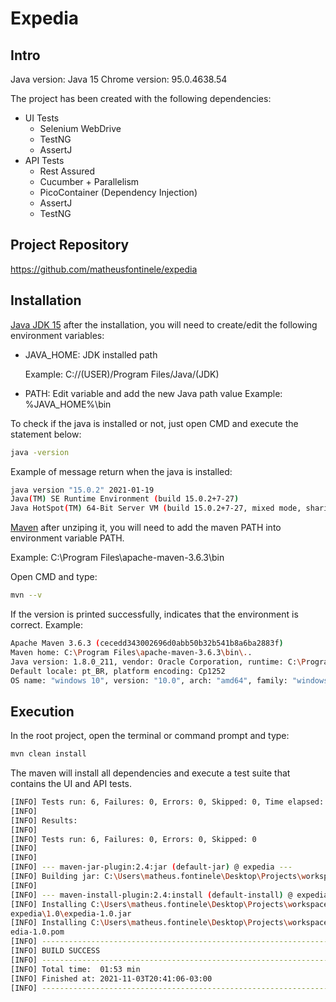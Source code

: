 # Expedia

## Intro

Java version: Java 15
Chrome version: 95.0.4638.54

The project has been created with the following dependencies:
- UI Tests
    - Selenium WebDrive
    - TestNG
    - AssertJ
- API Tests
    - Rest Assured
    - Cucumber + Parallelism
    - PicoContainer (Dependency Injection)
    - AssertJ
    - TestNG

## Project Repository
https://github.com/matheusfontinele/expedia

## Installation

[Java JDK 15](https://www.oracle.com/java/technologies/javase/jdk15-archive-downloads.html) after the installation, you will need to create/edit the following environment variables:
- JAVA_HOME: JDK installed path
  
  Example: C://(USER)/Program Files/Java/(JDK)
- PATH: Edit variable and add the new Java path value
  Example: %JAVA_HOME%\bin

To check if the java is installed or not, just open CMD and execute the statement below:
```sh
java -version
```
Example of message return when the java is installed:
```sh
java version "15.0.2" 2021-01-19
Java(TM) SE Runtime Environment (build 15.0.2+7-27)
Java HotSpot(TM) 64-Bit Server VM (build 15.0.2+7-27, mixed mode, sharing)
```

[Maven](https://maven.apache.org/download.cgi) after unziping it, you will need to add the maven PATH into environment variable PATH.

Example: C:\Program Files\apache-maven-3.6.3\bin

Open CMD and type:
```sh
mvn --v
```
If the version is printed successfully, indicates that the environment is correct.
Example:
```sh
Apache Maven 3.6.3 (cecedd343002696d0abb50b32b541b8a6ba2883f)
Maven home: C:\Program Files\apache-maven-3.6.3\bin\..
Java version: 1.8.0_211, vendor: Oracle Corporation, runtime: C:\Program Files\Java\jdk1.8.0_211\jre
Default locale: pt_BR, platform encoding: Cp1252
OS name: "windows 10", version: "10.0", arch: "amd64", family: "windows"
```
## Execution
In the root project, open the terminal or command prompt and type:
```sh
mvn clean install
```
The maven will install all dependencies and execute a test suite that contains the UI and API tests.
```sh
[INFO] Tests run: 6, Failures: 0, Errors: 0, Skipped: 0, Time elapsed: 95.179 s - in TestSuite
[INFO]
[INFO] Results:
[INFO]
[INFO] Tests run: 6, Failures: 0, Errors: 0, Skipped: 0
[INFO]
[INFO]
[INFO] --- maven-jar-plugin:2.4:jar (default-jar) @ expedia ---
[INFO] Building jar: C:\Users\matheus.fontinele\Desktop\Projects\workspaces\expedia\target\expedia-1.0.jar
[INFO]
[INFO] --- maven-install-plugin:2.4:install (default-install) @ expedia ---
[INFO] Installing C:\Users\matheus.fontinele\Desktop\Projects\workspaces\expedia\target\expedia-1.0.jar to C:\Users\matheus.fontinele\.m2\repository\loans\anchor\
expedia\1.0\expedia-1.0.jar
[INFO] Installing C:\Users\matheus.fontinele\Desktop\Projects\workspaces\expedia\pom.xml to C:\Users\matheus.fontinele\.m2\repository\loans\anchor\expedia\1.0\exp
edia-1.0.pom
[INFO] ------------------------------------------------------------------------
[INFO] BUILD SUCCESS
[INFO] ------------------------------------------------------------------------
[INFO] Total time:  01:53 min
[INFO] Finished at: 2021-11-03T20:41:06-03:00
[INFO] ------------------------------------------------------------------------
```

